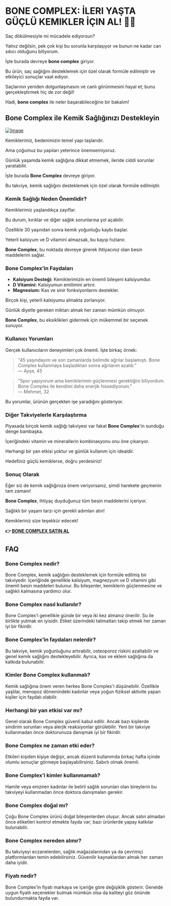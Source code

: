 # BONE COMPLEX: İLERI YAŞTA GÜÇLÜ KEMIKLER İÇIN AL! 💪🦴

Saç dökülmesiyle mi mücadele ediyorsun? 

Yalnız değilsin, pek çok kişi bu sorunla karşılaşıyor ve bunun ne kadar can sıkıcı olduğunu biliyorum. 

İşte burada devreye **bone complex** giriyor. 

Bu ürün, saç sağlığını desteklemek için özel olarak formüle edilmiştir ve etkileyici sonuçlar vaat ediyor. 

Saçlarının yeniden dolgunlaşmasını ve canlı görünmesini hayal et; bunu gerçekleştirmek hiç de zor değil! 

Hadi, **bone complex** ile neler başarabileceğine bir bakalım!

## Bone Complex ile Kemik Sağlığınızı Destekleyin

[![Image](https://www2.sellhealth.com/244/primegenixbonecomplex_2_2.jpg)](https://gchaffi.com/lFoduThj)

Kemiklerimiz, bedenimizin temel yapı taşlarıdır. 

Ama çoğumuz bu yapıları yeterince önemsemiyoruz.

Günlük yaşamda kemik sağlığına dikkat etmemek, ileride ciddi sorunlar yaratabilir.

İşte burada **Bone Complex** devreye giriyor. 

Bu takviye, kemik sağlığını desteklemek için özel olarak formüle edilmiştir. 

### Kemik Sağlığı Neden Önemlidir?

Kemiklerimiz yaşlandıkça zayıflar. 

Bu durum, kırıklar ve diğer sağlık sorunlarına yol açabilir.

Özellikle 30 yaşından sonra kemik yoğunluğu kaybı başlar. 

Yeterli kalsiyum ve D vitamini almazsak, bu kayıp hızlanır.

**Bone Complex**, bu noktada devreye girerek ihtiyacınız olan besin maddelerini sağlar.

### Bone Complex’in Faydaları

- **Kalsiyum Desteği:** Kemiklerimizin en önemli bileşeni kalsiyumdur. 
- **D Vitamini:** Kalsiyumun emilimini artırır.
- **Magnesium:** Kas ve sinir fonksiyonlarını destekler.
  
Birçok kişi, yeterli kalsiyumu almakta zorlanıyor. 

Günlük diyetle gereken miktarı almak her zaman mümkün olmuyor.

**Bone Complex**, bu eksiklikleri gidermek için mükemmel bir seçenek sunuyor.

### Kullanıcı Yorumları

Gerçek kullanıcıların deneyimleri çok önemli. İşte birkaç örnek:

> "45 yaşındayım ve son zamanlarda belimde ağrılar başlamıştı. Bone Complex kullanmaya başladıktan sonra ağrılarım azaldı."  
> — Ayşe, 45

> "Spor yapıyorum ama kemiklerimin güçlenmesi gerektiğini biliyordum. Bone Complex ile kendimi daha enerjik hissediyorum."  
> — Mehmet, 32

Bu yorumlar, ürünün gerçekten işe yaradığını gösteriyor.

### Diğer Takviyelerle Karşılaştırma

Piyasada birçok kemik sağlığı takviyesi var fakat **Bone Complex**'in sunduğu denge bambaşka.

İçeriğindeki vitamin ve minerallerin kombinasyonu onu öne çıkarıyor.

Herhangi bir yan etkisi yoktur ve günlük kullanım için idealdir.

Hedefiniz güçlü kemiklerse, doğru yerdesiniz!

### Sonuç Olarak

Eğer siz de kemik sağlığınıza önem veriyorsanız, şimdi harekete geçmenin tam zamanı! 

**Bone Complex**, ihtiyaç duyduğunuz tüm besin maddelerini içeriyor.

Sağlıklı bir yaşam tarzı için gerekli adımları atın!

Kemikleriniz size teşekkür edecek!



**👉 [BONE COMPLEX SATIN AL](https://gchaffi.com/lFoduThj)**

## FAQ

### **Bone Complex nedir?**
Bone Complex, kemik sağlığını desteklemek için formüle edilmiş bir takviyedir. İçeriğinde genellikle kalsiyum, magnezyum ve D vitamini gibi önemli besin maddeleri bulunur. Bu bileşenler, kemiklerin güçlenmesine ve sağlıklı kalmasına yardımcı olur.

### **Bone Complex nasıl kullanılır?**
Bone Complex’i genellikle günde bir veya iki kez almanız önerilir. Su ile birlikte yutmak en iyisidir. Etiket üzerindeki talimatları takip etmek her zaman iyi bir fikirdir.

### **Bone Complex’in faydaları nelerdir?**
Bu takviye, kemik yoğunluğunu artırabilir, osteoporoz riskini azaltabilir ve genel kemik sağlığını destekleyebilir. Ayrıca, kas ve eklem sağlığına da katkıda bulunabilir.

### **Kimler Bone Complex kullanmalı?**
Kemik sağlığına önem veren herkes Bone Complex'i düşünebilir. Özellikle yaşlılar, menopoz dönemindeki kadınlar veya yoğun fiziksel aktivite yapan kişiler için faydalı olabilir.

### **Herhangi bir yan etkisi var mı?**
Genel olarak Bone Complex güvenli kabul edilir. Ancak bazı kişilerde sindirim sorunları veya alerjik reaksiyonlar görülebilir. Yeni bir takviye kullanmadan önce doktorunuza danışmak iyi bir fikirdir.

### **Bone Complex ne zaman etki eder?**
Etkileri kişiden kişiye değişir, ancak düzenli kullanımda birkaç hafta içinde olumlu sonuçlar görmeye başlayabilirsiniz. Sabırlı olmak önemli.

### **Bone Complex’i kimler kullanmamalı?**
Hamile veya emziren kadınlar ile belirli sağlık sorunları olan bireylerin bu takviyeyi kullanmadan önce doktora danışmaları gerekir.

### **Bone Complex doğal mı?**
Çoğu Bone Complex ürünü doğal bileşenlerden oluşur. Ancak satın almadan önce etiketleri kontrol etmekte fayda var; bazı ürünlerde yapay katkılar bulunabilir.

### **Bone Complex nereden alınır?**
Bu takviyeyi eczanelerden, sağlık mağazalarından ya da çevrimiçi platformlardan temin edebilirsiniz. Güvenilir kaynaklardan almak her zaman daha iyidir.

### **Fiyatı nedir?**
Bone Complex’in fiyatı markaya ve içeriğe göre değişiklik gösterir. Genelde uygun fiyatlı seçenekler bulmak mümkün olsa da kaliteyi göz önünde bulundurmakta fayda var.